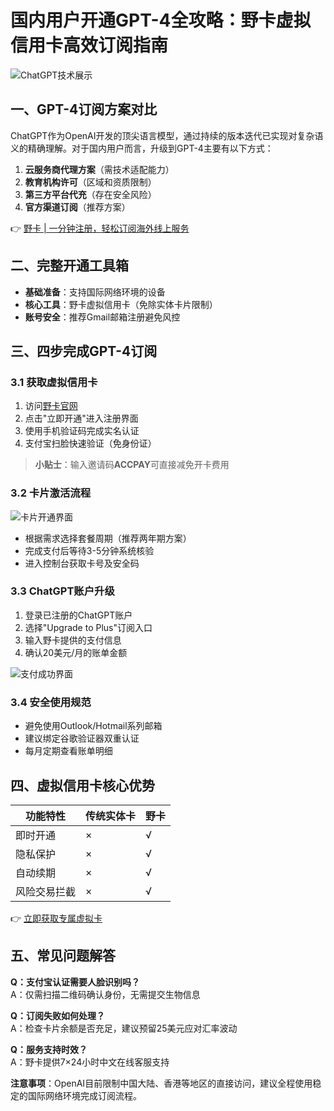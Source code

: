 # 国内用户开通GPT-4全攻略：野卡虚拟信用卡高效订阅指南

![ChatGPT技术展示](https://bbtdd.com/wp-content/uploads/img/745342955458335.webp)

## 一、GPT-4订阅方案对比
ChatGPT作为OpenAI开发的顶尖语言模型，通过持续的版本迭代已实现对复杂语义的精确理解。对于国内用户而言，升级到GPT-4主要有以下方式：

1. **云服务商代理方案**（需技术适配能力）
2. **教育机构许可**（区域和资质限制）
3. **第三方平台代充**（存在安全风险）
4. **官方渠道订阅**（推荐方案）

👉 [野卡 | 一分钟注册，轻松订阅海外线上服务](https://bbtdd.com/yeka)

## 二、完整开通工具箱
- **基础准备**：支持国际网络环境的设备
- **核心工具**：野卡虚拟信用卡（免除实体卡片限制）
- **账号安全**：推荐Gmail邮箱注册避免风控

## 三、四步完成GPT-4订阅
### 3.1 获取虚拟信用卡
1. 访问[野卡官网](https://bbtdd.com/yeka)
2. 点击"立即开通"进入注册界面
3. 使用手机验证码完成实名认证
4. 支付宝扫脸快速验证（免身份证）

> **小贴士**：输入邀请码**ACCPAY**可直接减免开卡费用

### 3.2 卡片激活流程
![卡片开通界面](https://bbtdd.com/wp-content/uploads/img/907732692529357.webp)
- 根据需求选择套餐周期（推荐两年期方案）
- 完成支付后等待3-5分钟系统核验
- 进入控制台获取卡号及安全码

### 3.3 ChatGPT账户升级
1. 登录已注册的ChatGPT账户
2. 选择"Upgrade to Plus"订阅入口
3. 输入野卡提供的支付信息
4. 确认20美元/月的账单金额

![支付成功界面](https://bbtdd.com/wp-content/uploads/img/031194991870.webp)

### 3.4 安全使用规范
- 避免使用Outlook/Hotmail系列邮箱
- 建议绑定谷歌验证器双重认证
- 每月定期查看账单明细

## 四、虚拟信用卡核心优势
| 功能特性        | 传统实体卡 | 野卡 |
|-----------------|------------|----------|
| 即时开通        | ×          | √        |
| 隐私保护        | ×          | √        |
| 自动续期        | ×          | √        |
| 风险交易拦截    | ×          | √        |

👉 [立即获取专属虚拟卡](https://bbtdd.com/yeka)

## 五、常见问题解答
**Q：支付宝认证需要人脸识别吗？**  
A：仅需扫描二维码确认身份，无需提交生物信息

**Q：订阅失败如何处理？**  
A：检查卡片余额是否充足，建议预留25美元应对汇率波动

**Q：服务支持时效？**  
A：野卡提供7×24小时中文在线客服支持

**注意事项**：OpenAI目前限制中国大陆、香港等地区的直接访问，建议全程使用稳定的国际网络环境完成订阅流程。